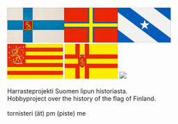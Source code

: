<img src="img/1920_kartonki_valtio_pieni.jpg" style="height: 80px;"><img src="img/1863_dagbladet.jpg" style="height: 80px;"><img src="img/1863_topelius_kirje.jpg" style="height: 80px;">
<img src="img/sorto_satakunta.jpg" style="height: 80px;">
<img src="img/sorto_pekkala.jpg" style="height: 80px;">
<img src="img/1917_helsingin_suomalainen_seura" style="height: 80px;"> <br><br>
Harrasteprojekti Suomen lipun historiasta. <br>
Hobbyproject over the history of the flag of Finland. <br><br>
tornisteri (ät) pm (piste) me
